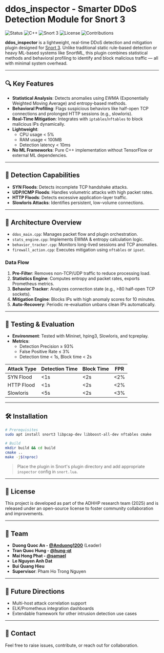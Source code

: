 # ddos_inspector - Smarter DDoS Detection Module for Snort 3

![Status](https://img.shields.io/badge/status-active-brightgreen)
![C++](https://img.shields.io/badge/language-C++-blue)
![Snort 3](https://img.shields.io/badge/snort-3.x-critical)
![License](https://img.shields.io/badge/license-MIT-green)
![Contributions](https://img.shields.io/badge/contributions-welcome-orange)


**ddos_inspector** is a lightweight, real-time DDoS detection and mitigation plugin designed for [Snort 3](https://snort.org/). Unlike traditional static rule-based detection or heavy ML-based systems like SnortML, this plugin combines statistical methods and behavioral profiling to identify and block malicious traffic — all with minimal system overhead.

---

## 🔍 Key Features

- **Statistical Analysis**: Detects anomalies using EWMA (Exponentially Weighted Moving Average) and entropy-based methods.
- **Behavioral Profiling**: Flags suspicious behaviors like half-open TCP connections and prolonged HTTP sessions (e.g., slowloris).
- **Real-Time Mitigation**: Integrates with `iptables`/`nftables` to block malicious IPs dynamically.
- **Lightweight**: 
  - CPU usage < 5%
  - RAM usage < 100MB
  - Detection latency < 10ms
- **No ML Frameworks**: Pure C++ implementation without TensorFlow or external ML dependencies.

---

## 🎯 Detection Capabilities

- **SYN Floods**: Detects incomplete TCP handshake attacks.
- **UDP/ICMP Floods**: Handles volumetric attacks with high packet rates.
- **HTTP Floods**: Detects excessive application-layer traffic.
- **Slowloris Attacks**: Identifies persistent, low-volume connections.

---

## 🧩 Architecture Overview

- `ddos_main.cpp`: Manages packet flow and plugin orchestration.
- `stats_engine.cpp`: Implements EWMA & entropy calculation logic.
- `behavior_tracker.cpp`: Monitors long-lived sessions and TCP anomalies.
- `firewall_action.cpp`: Executes mitigation using `nftables` or `ipset`.

### Data Flow

1. **Pre-Filter**: Removes non-TCP/UDP traffic to reduce processing load.
2. **Statistics Engine**: Computes entropy and packet rates, exports Prometheus metrics.
3. **Behavior Tracker**: Analyzes connection state (e.g., >80 half-open TCP sockets).
4. **Mitigation Engine**: Blocks IPs with high anomaly scores for 10 minutes.
5. **Auto-Recovery**: Periodic re-evaluation unbans clean IPs automatically.

---

## 🧪 Testing & Evaluation

- **Environment**: Tested with Mininet, hping3, Slowloris, and tcpreplay.
- **Metrics**:
  - Detection Precision ≥ 93%
  - False Positive Rate ≤ 3%
  - Detection time < 1s, Block time < 2s

| Attack Type      | Detection Time | Block Time | FPR     |
|------------------|----------------|------------|---------|
| SYN Flood        | <1s            | <2s        | <2%     |
| HTTP Flood       | <1s            | <2s        | <2%     |
| Slowloris        | <5s            | <2s        | <3%     |

---

## 🛠 Installation

```bash
# Prerequisites
sudo apt install snort3 libpcap-dev libboost-all-dev nftables cmake

# Build
mkdir build && cd build
cmake ..
make -j$(nproc)
```

> Place the plugin in Snort's plugin directory and add appropriate `inspector` config in `snort.lua`.

---

## 📜 License

This project is developed as part of the ADHHP research team (2025) and is released under an open-source license to foster community collaboration and improvements.

---

## 👥 Team

- **Duong Quoc An - [@Anduong1200](https://github.com/Anduong1200)** (Leader)
- **Tran Quoc Hung - [@hung-qt](https://github.com/hung-qt)**
- **Mai Hong Phat - [@samael](https://github.com/pzhat)**
- **Le Nguyen Anh Dat**
- **Bui Quang Hieu**
- **Supervisor**: Pham Ho Trong Nguyen

---

## 📌 Future Directions

- Multi-host attack correlation support
- ELK/Prometheus integration dashboards
- Extendable framework for other intrusion detection use cases

---

## 🔗 Contact

Feel free to raise issues, contribute, or reach out for collaboration.
